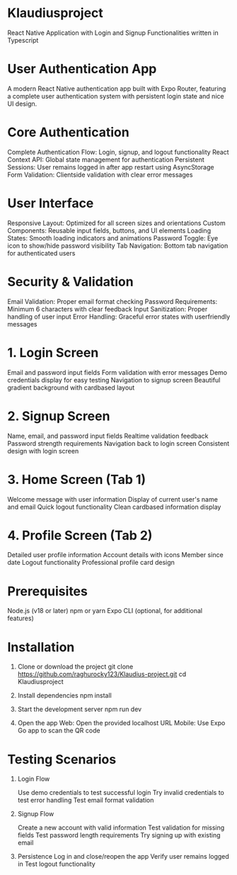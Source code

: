 # Klaudiusproject

React Native Application with Login and Signup Functionalities written in Typescript

# User Authentication App

A modern React Native authentication app built with Expo Router, featuring a complete user authentication system with persistent login state and nice UI design.

# Core Authentication

Complete Authentication Flow: Login, signup, and logout functionality
React Context API: Global state management for authentication
Persistent Sessions: User remains logged in after app restart using AsyncStorage
Form Validation: Clientside validation with clear error messages

# User Interface

Responsive Layout: Optimized for all screen sizes and orientations
Custom Components: Reusable input fields, buttons, and UI elements
Loading States: Smooth loading indicators and animations
Password Toggle: Eye icon to show/hide password visibility
Tab Navigation: Bottom tab navigation for authenticated users

# Security & Validation

Email Validation: Proper email format checking
Password Requirements: Minimum 6 characters with clear feedback
Input Sanitization: Proper handling of user input
Error Handling: Graceful error states with userfriendly messages

# 1. Login Screen

Email and password input fields
Form validation with error messages
Demo credentials display for easy testing
Navigation to signup screen
Beautiful gradient background with cardbased layout

# 2. Signup Screen

Name, email, and password input fields
Realtime validation feedback
Password strength requirements
Navigation back to login screen
Consistent design with login screen

# 3. Home Screen (Tab 1)

Welcome message with user information
Display of current user's name and email
Quick logout functionality
Clean cardbased information display

# 4. Profile Screen (Tab 2)

Detailed user profile information
Account details with icons
Member since date
Logout functionality
Professional profile card design

# Prerequisites

Node.js (v18 or later)
npm or yarn
Expo CLI (optional, for additional features)

# Installation

1. Clone or download the project
   git clone https://github.com/raghurocky123/Klaudius-project.git
   cd Klaudiusproject

2. Install dependencies
   npm install

3. Start the development server
   npm run dev

4. Open the app
   Web: Open the provided localhost URL
   Mobile: Use Expo Go app to scan the QR code

# Testing Scenarios

1. Login Flow

   Use demo credentials to test successful login
   Try invalid credentials to test error handling
   Test email format validation

2. Signup Flow

   Create a new account with valid information
   Test validation for missing fields
   Test password length requirements
   Try signing up with existing email

3. Persistence
   Log in and close/reopen the app
   Verify user remains logged in
   Test logout functionality
